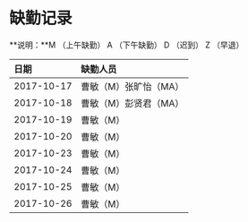 # 缺勤记录

**说明：**M （上午缺勤） A （下午缺勤） D （迟到） Z （早退）

| **日期** | **缺勤人员** |
| :--- | :--- |
| 2017-10-17 | 曹敏（M）张旷怡（MA） |
| 2017-10-18 | 曹敏（M）彭贤君（MA） |
| 2017-10-19 | 曹敏（M） |
| 2017-10-20 | 曹敏（M） |
| 2017-10-23 | 曹敏（M） |
| 2017-10-24 | 曹敏（M） |
| 2017-10-25 | 曹敏（M） |
| 2017-10-26 | 曹敏（M） |

































































































































